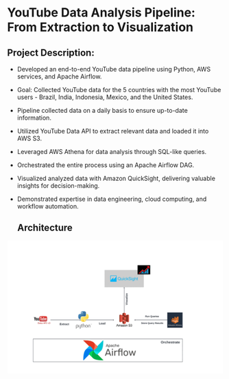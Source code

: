 # YouTube Data Analysis Pipeline: From Extraction to Visualization

## Project Description:

 - Developed an end-to-end YouTube data pipeline using Python, AWS services, and Apache Airflow.
 - Goal: Collected YouTube data for the 5 countries with the most YouTube users - Brazil, India, Indonesia, Mexico, and the United States.
 - Pipeline collected data on a daily basis to ensure up-to-date information.
 - Utilized YouTube Data API to extract relevant data and loaded it into AWS S3.
 - Leveraged AWS Athena for data analysis through SQL-like queries.
 - Orchestrated the entire process using an Apache Airflow DAG.
 - Visualized analyzed data with Amazon QuickSight, delivering valuable insights for decision-making.
 - Demonstrated expertise in data engineering, cloud computing, and workflow automation.


   ## Architecture 
<img src="Architecture.jpeg">
